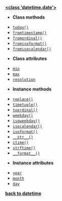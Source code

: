 [**<class 'datetime.date'>**](/modules/datetime/date/)

- **Class methods**

* [`today()`](/modules/datetime/date/today.md)
* [`fromtimestamp()`](/modules/datetime/date/fromtimestamp.md)
* [`fromordinal()`](/modules/datetime/date/fromordinal.md)
* [`fromisoformat()`](/modules/datetime/date/fromisoformat.md)
* [`fromisocalendar()`](/modules/datetime/date/fromisocalendar.md)

- **Class attributes**

* [`min`](/modules/datetime/date/min.md)
* [`max`](/modules/datetime/date/max.md)
* [`resolution`](/modules/datetime/date/resolution.md)

- **Instance methods**

* [`replace()`](/modules/datetime/date/replace.md)
* [`timetuple()`](/modules/datetime/date/timetuple.md)
* [`toordinal()`](/modules/datetime/date/toordinal.md)
* [`weekday()`](/modules/datetime/date/weekday.md)
* [`isoweekday()`](/modules/datetime/date/isoweekday.md)
* [`isocalendar()`](/modules/datetime/date/isocalendar.md)
* [`isoformat()`](/modules/datetime/date/isoformat.md)
* [`__str__()`](/modules/datetime/date/__str__.md)
* [`ctime()`](/modules/datetime/date/ctime.md)
* [`strftime()`](/modules/datetime/date/strftime.md)
* [`__format__()`](/modules/datetime/date/__format__.md)

- **Instance attributes**

* [`year`](/modules/datetime/date/year.md)
* [`month`](/modules/datetime/date/month.md)
* [`day`](/modules/datetime/date/day.md)

[**back to datetime**](/modules/datetime/)